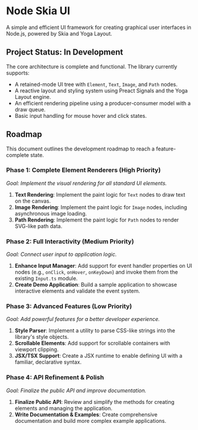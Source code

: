 # Node Skia UI

A simple and efficient UI framework for creating graphical user interfaces in Node.js, powered by Skia and Yoga Layout.

## Project Status: In Development

The core architecture is complete and functional. The library currently supports:
- A retained-mode UI tree with `Element`, `Text`, `Image`, and `Path` nodes.
- A reactive layout and styling system using Preact Signals and the Yoga Layout engine.
- An efficient rendering pipeline using a producer-consumer model with a draw queue.
- Basic input handling for mouse hover and click states.

## Roadmap

This document outlines the development roadmap to reach a feature-complete state.

### Phase 1: Complete Element Renderers (High Priority)
*Goal: Implement the visual rendering for all standard UI elements.*

1.  **Text Rendering**: Implement the paint logic for `Text` nodes to draw text on the canvas.
2.  **Image Rendering**: Implement the paint logic for `Image` nodes, including asynchronous image loading.
3.  **Path Rendering**: Implement the paint logic for `Path` nodes to render SVG-like path data.

### Phase 2: Full Interactivity (Medium Priority)
*Goal: Connect user input to application logic.*

1.  **Enhance Input Manager**: Add support for event handler properties on UI nodes (e.g., `onClick`, `onHover`, `onKeyDown`) and invoke them from the existing `Input.ts` module.
2.  **Create Demo Application**: Build a sample application to showcase interactive elements and validate the event system.

### Phase 3: Advanced Features (Low Priority)
*Goal: Add powerful features for a better developer experience.*

1.  **Style Parser**: Implement a utility to parse CSS-like strings into the library's style objects.
2.  **Scrollable Elements**: Add support for scrollable containers with viewport clipping.
3.  **JSX/TSX Support**: Create a JSX runtime to enable defining UI with a familiar, declarative syntax.

### Phase 4: API Refinement & Polish
*Goal: Finalize the public API and improve documentation.*

1.  **Finalize Public API**: Review and simplify the methods for creating elements and managing the application.
2.  **Write Documentation & Examples**: Create comprehensive documentation and build more complex example applications.